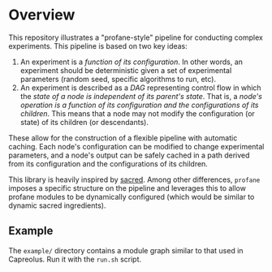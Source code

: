# Overview
This repository illustrates a "profane-style" pipeline for conducting complex experiments. This pipeline is based on two key ideas:
1. An experiment is a *function of its configuration*. In other words, an experiment should be deterministic given a set of experimental parameters (random seed, specific algorithms to run, etc).
2. An experiment is described as a *DAG* representing control flow in which the *state of a node is independent of its parent's state*. That is, a *node's operation is a function of its configuration and the configurations of its children*. This means that a node may not modify the configuration (or state) of its children (or descendants).

These allow for the construction of a flexible pipeline with automatic caching. Each node's configuration can be modified to change experimental parameters, and a node's output can be safely cached in a path derived from its configuration and the configurations of its children.

This library is heavily inspired by [sacred](https://sacred.readthedocs.io/en/stable/). Among other differences, `profane` imposes a specific structure on the pipeline and leverages this to allow profane modules to be dynamically configured (which would be similar to dynamic sacred ingredients). 

## Example
The `example/` directory contains a module graph similar to that used in Capreolus. Run it with the `run.sh` script.
